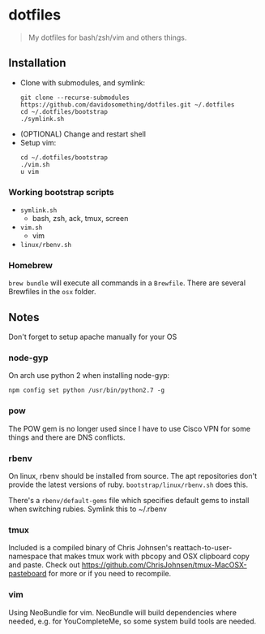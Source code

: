# dotfiles

> My dotfiles for bash/zsh/vim and others things.

## Installation

* Clone with submodules, and symlink:
    ```
    git clone --recurse-submodules https://github.com/davidosomething/dotfiles.git ~/.dotfiles
    cd ~/.dotfiles/bootstrap
    ./symlink.sh
    ```
* (OPTIONAL) Change and restart shell
* Setup vim:
    ```
    cd ~/.dotfiles/bootstrap
    ./vim.sh
    u vim
    ```

### Working bootstrap scripts

* `symlink.sh`
    * bash, zsh, ack, tmux, screen
* `vim.sh`
    * vim
* `linux/rbenv.sh`

### Homebrew

`brew bundle` will execute all commands in a `Brewfile`. There are several
Brewfiles in the `osx` folder.

## Notes

Don't forget to setup apache manually for your OS

### node-gyp

On arch use python 2 when installing node-gyp:
```
npm config set python /usr/bin/python2.7 -g
```

### pow

The POW gem is no longer used since I have to use Cisco VPN for some things and
there are DNS conflicts.

### rbenv

On linux, rbenv should be installed from source. The apt repositories don't
provide the latest versions of ruby. `bootstrap/linux/rbenv.sh` does this.

There's a `rbenv/default-gems` file which specifies default gems to install
when switching rubies. Symlink this to ~/.rbenv

### tmux

Included is a compiled binary of Chris Johnsen's reattach-to-user-namespace
that makes tmux work with pbcopy and OSX clipboard copy and paste.
Check out https://github.com/ChrisJohnsen/tmux-MacOSX-pasteboard for more or
if you need to recompile.

### vim

Using NeoBundle for vim.
NeoBundle will build dependencies where needed, e.g. for YouCompleteMe, so some
system build tools are needed.

